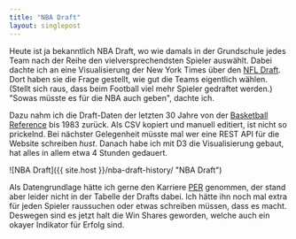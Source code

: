 ```yaml
---
title: "NBA Draft"
layout: singlepost
---
```


Heute ist ja bekanntlich NBA Draft, wo wie damals in der Grundschule jedes Team nach der Reihe den vielversprechendsten Spieler auswählt. Dabei dachte ich an eine Visualisierung der New York Times über den [NFL Draft](http://www.nytimes.com/interactive/2013/04/25/sports/football/picking-the-best-in-the-nfl-draft.html). Dort haben sie die Frage gestellt, wie gut die Teams eigentlich wählen. (Stellt sich raus, dass beim Football viel mehr Spieler gedraftet werden.) "Sowas müsste es für die NBA auch geben", dachte ich.

Dazu nahm ich die Draft-Daten der letzten 30 Jahre von der [Basketball Reference](http://basketball-reference.com) bis 1983 zurück. Als CSV kopiert und manuell editiert, ist nicht so prickelnd. Bei nächster Gelegenheit müsste mal wer eine REST API für die Website schreiben *hust*. Danach habe ich mit D3 die Visualisierung gebaut, hat alles in allem etwa 4 Stunden gedauert.

![NBA Draft]({{ site.host }}/nba-draft-history/ "NBA Draft")

Als Datengrundlage hätte ich gerne den Karriere [PER](http://en.wikipedia.org/wiki/Player_efficiency_rating) genommen, der stand aber leider nicht in der Tabelle der Drafts dabei. Ich hätte ihn noch mal extra für jeden Spieler raussuchen oder etwas schreiben müssen, dass es macht. Deswegen sind es jetzt halt die Win Shares geworden, welche auch ein okayer Indikator für Erfolg sind.